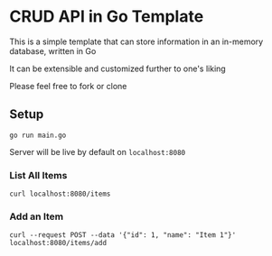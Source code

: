 # CRUD API in Go Template

This is a simple template that can store information in an in-memory database, written in Go

It can be extensible and customized further to one's liking

Please feel free to fork or clone

## Setup

`go run main.go`

Server will be live by default on `localhost:8080`

### List All Items

`curl localhost:8080/items`

### Add an Item

`curl --request POST --data '{"id": 1, "name": "Item 1"}' localhost:8080/items/add`

